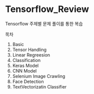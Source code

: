 # Tensorflow_Review

Tensorflow 주제별 문제 풀이를 통한 복습

목차

1. Basic 
2. Tensor Handling
3. Linear Regreesion
4. Classification
5. Keras Model
6. CNN Model
7. Selenium Image Crawling
8. Face Detection
9. TextVectorizatin Classifier
